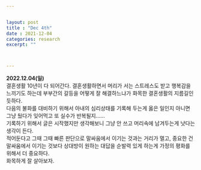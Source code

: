 ```yaml
---


layout: post
title : "Dec 4th"
date : 2021-12-04
categories: research
excerpt: ""



---
```


**2022.12.04(일)**  
결혼생활 10년이 다 되어간다. 
결혼생활하면서 머리가 서는 스트레스도 받고 행복감을 느끼기도 하는데 부부간의 갈등을 어떻게 잘 해결하느냐가 화목한 결혼생활의 지름길인 듯하다.  
다음의 불화를 대비하기 위해서 아내의 심리상태를 기록해 두는게 옳은 일인지 아니면 그냥 뒀다가 잊어먹고 또 실수가 반복될지......  
기록하기 위해서 글은 시작했지만  생각해보니 그냥 안 쓰고 머리속에 남겨두는게 낫다는 생각이 든다.   
적어둔다고 그때 그때 빠른 판단으로 말싸움에서 이기는 것과는 거리가 멀고, 
중요한 건 말싸움에서 이기는 것보다 상대방이 원하는 대답을 순발력 있게 하는게 가정의 평화를 위해서 더 중요하다.   
화목하게 잘 살아보자. 

